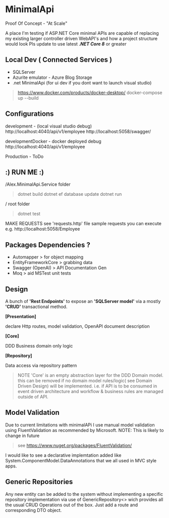 
# MinimalApi
Proof Of Concept - "At Scale"

A place I'm testing if ASP.NET Core minimal APIs are capable of replacing my existing larger controller driven WebAPI's and how a project structure would look
Pls update to use latest <em><strong>.NET Core 8</strong></em> or greater

## Local Dev ( Connected Services )

- SQLServer
- Azurite emulator - Azure Blog Storage
- .net MinimalApi (for ui dev if you dont want to launch visual studio)

> https://www.docker.com/products/docker-desktop/
docker-compose up --build

## Configurations
development - (local visual studio debug)
http://localhost:4040/api/v1/employee
http://localhost:5058/swagger/

developmentDocker - docker deployed debug
http://localhost:4040/api/v1/employee

Production - ToDo

## :) RUN ME :)

 /Alex.MinimalApi.Service folder

>dotnet build
>dotnet ef database update
>dotnet run

 / root folder

>dotnet test

MAKE REQUESTS
see 'requests.http' file sample requests you can execute
e.g.   http://localhost:5058/Employee



## Packages Dependencies ?

- Automapper > for object mapping
- EntityFrameworkCore > grabbing data
- Swagger (OpenAI)  > API Documentation Gen
- Moq > aid MSTest unit tests


## Design

A bunch of __'Rest Endpoints'__ to expose an __'SQLServer model'__ via a mostly __'CRUD'__ transactional method. 

__[Presentation]__

declare Http routes, model validation, OpenAPI document description
  
__[Core]__

DDD Business domain only logic
   
__[Repository]__

Data access via repository pattern

> NOTE 'Core' is an empty abstraction layer for the DDD Domain model.
  this can be removed if no domain model rules/logic( see Domain Driven Design)  will be implemented.
  i.e. if API is to be consumed in event driven architecture and workflow & business rules are managed outside of API.

## Model Validation
Due to current limitations with minimalAPi I use manual model validation using FluentValidation as recommended by Microsoft. NOTE: This is likely to change in future 
> see https://www.nuget.org/packages/FluentValidation/
 
 I would like to see a declarative implemtation added like System.ComponentModel.DataAnnotations that we all used in MVC style apps.

## Generic Repositories

Any new entity can be added to the system without implementing a specific repository implementation via use of GenericRepository<<T>> wich provides all the usual CRUD Operations out of the box. Just add a route and corresponding DTO object.


